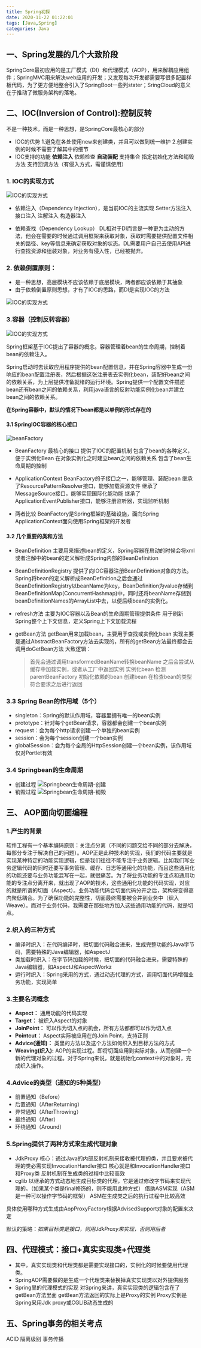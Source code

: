 ```yaml
---
title: Spring初探
date: 2020-11-22 01:22:01
tags: [Java,Spring]
categories: Java
---
```

<meta name="referrer" content="no-referrer" />

 
## 一、Spring发展的几个大致阶段

SpringCore最初应用的是工厂模式（DI）和代理模式（AOP），用来解耦应用组件；SpringMVC用来解决web应用的开发；又发现每次开发都需要写很多配置样板代码，为了更方便地整合引入了SpringBoot一些列stater；SringCloud的意义在于推动了微服务架构的落地。

## 二、IOC(Inversion of Control):控制反转

不是一种技术，而是一种思想，是SpringCore最核心的部分

- IOC的优势
    1.避免在各处使用new来创建类，并且可以做到统一维护
	2.创建实例的时候不需要了解其中的细节
- IOC支持的功能
	**依赖注入**
    依赖检查
	**自动装配**
    支持集合
    指定初始化方法和销毁方法
    支持回调方法（有侵入方式，需谨慎使用）

### 1. IOC的实现方式
![IOC的实现方式](Spring初探/ioc的实现方式.png)

- 依赖注入（Dependency Injection），是当前IOC的主流实现
    Setter方法注入
	接口注入
	注解注入
	构造器注入

- 依赖查找（Dependency Lookup）
	DL相对于DI而言是一种更为主动的方法，他会在需要的时候通过调用框架来获取对象，获取时需要提供配置文件相关的路径、key等信息来确定获取对象的状态。DL需要用户自己去使用API进行查找资源和组装对象，对业务有侵入性，已经被抛弃。


### 2. 依赖倒置原则：

- 是一种思想，高层模块不应该依赖于底层模块，两者都应该依赖于其抽象		
- 由于依赖倒置原则思想，才有了IOC的思路，而DI是实现IOC的方法

![IOC的实现方式](Spring初探/IOC.png)
		
### 3.容器（控制反转容器）

![IOC的实现方式](Spring初探/bean注册.png)

Spring框架基于IOC提出了容器的概念。容器管理着bean的生命周期，控制着bean的依赖注入。
		
Spring启动时去读取应用程序提供的bean配置信息，并在Spring容器中生成一份响应的bean配置注册表，然后根据这张注册表去实例化bean，装配好bean之间的依赖关系，为上层提供准备就绪的运行环境。Spring提供一个配置文件描述bean还有bean之间的依赖关系，利用java语言的反射功能实例化bean并建立bean之间的依赖关系。

**在Spring容器中，默认的情况下bean都是以单例的形式存在的**
	
#### 3.1 SpringIOC容器的核心接口

![beanFactory](Spring初探/beanFactory.png)

	
- BeanFactory
    最核心的接口
    提供了IOC的配置机制
    包含了bean的各种定义，便于实例化Bean
    在对象实例化之时建立bean之间的依赖关系
    包含了bean生命周期的控制

- ApplicationContext
    BeanFactory的子接口之一，能够管理、装配bean
    继承了ResourcePatternResolver接口，能够加载资源文件
    继承了MessageSource接口，能够实现国际化能功能
    继承了ApplicationEventPublisher接口，能够注册监听器，实现监听机制

- 两者比较
    BeanFactory是Spring框架的基础设施，面向Spring
    ApplicationContext面向使用Spring框架的开发者

#### 3.2 几个重要的类和方法

- BeanDefinition
    主要用来描述bean的定义，Spring容器在启动的时候会将xml或者注解中的bean的定义解析成Spring内部的BeanDefinition

- BeanDefinitionRegistry
    提供了向IOC容器注册BeanDefinition对象的方法。
    Spring将bean的定义解析成BeanDefinition之后会通过BeanDefinitionRegistry以beanName为key，BeanDefinition为value存储到BeanDefinitionMap(ConcurrentHashmap)中，同时还将beanName存储到beanDefinitionNames的ArrayList中去，以便后续bean的实例化。

- refresh方法
    主要为IOC容器以及Bean的生命周期管理提供条件
    用于刷新Spring整个上下文信息，定义Spring上下文加载流程

- getBean方法
    getBean用来加载bean，主要用于查找或实例化bean
    实现主要是通过AbstractBeanFactory方法去实现的，所有的getBean方法最终都会去调用doGetBean方法
    大致逻辑：
    >首先会通过调用transformedBeanName转换beanName
    之后会尝试从缓存中加载实例，或者从工厂中返回实例
    实例化bean
    检测parentBeanFactory
    初始化依赖的bean
    创建bean
    在检查bean的类型符合要求之后进行返回

### 3.3 Spring Bean的作用域（5个）

- singleton：Spring的默认作用域，容器里拥有唯一的bean实例
- prototype：针对每个getBean请求，容器都会创建一个bean实例
- request：会为每个http请求创建一个单独的bean实例
- session：会为每个session创建一个bean实例
- globalSession：会为每个全局的HttpSession创建一个bean实例，该作用域仅对Portlet有效

### 3.4 Springbean的生命周期

- 创建过程
![Springbean生命周期-创建](Spring初探/生命周期.png)
- 销毁过程
![Springbean生命周期-销毁](Spring初探/销毁的生命.png)

## 三、 AOP面向切面编程

### 1.产生的背景

软件工程有一个基本编码原则：关注点分离（不同的问题交给不同的部分去解决，每部分专注于解决自己的问题）。AOP正是此种技术的实现，我们的代码主要就是实现某种特定的功能实现逻辑，但是我们往往不能专注于业务逻辑。比如我们写业务逻辑代码的同时还要写事务管理、缓存、日志等通用化的功能，而且这些通用化的功能还要与业务功能混写在一起，就很痛苦。为了将业务功能的专注点和通用功能的专注点分离开来，就出现了AOP的技术，这些通用化功能的代码实现，对应的就是所谓的切面（Aspect）。业务功能代码合切面代码分开之后，架构将变得高内聚低耦合。为了确保功能的完整性，切面最终需要被合并到业务中（织入Weave）。而对于业务代码，我需要在那些地方加入这些通用功能的代码，就是切点。

### 2.织入的三种方式
			
- 编译时织入：在代码编译时，把切面代码融合进来，生成完整功能的Java字节码，需要特殊的Java编辑器，如AspectJ
- 类加载时织入：在字节码加载的时候，把切面的代码融合进来，需要特殊的Java编辑器，如AspectJ和AspectWorkz
- 运行时织入：Spring采用的方式，通过动态代理的方式，调用切面代码增强业务功能，实现简单

### 3.主要名词概念

- **Aspect：** 通用功能的代码实现
- **Target：** 被织入Aspect的对象
- **JoinPoint：** 可以作为切入点的机会，所有方法都都可以作为切入点
- **Pointcut：** Aspect实际被应用在的Join Point，支持正则
- **Advice(通知)：** 类里的方法以及这个方法如何织入到目标方法的方式
- **Weaving(织入):** AOP的实现过程。即将切面应用到实际对象，从而创建一个新的代理对象的过程。对于Spring来说，就是初始化context中的对象时，完成织入操作。

### 4.Advice的类型（通知的5种类型）

- 前置通知（Before）
- 后置通知（AfterReturning）
- 异常通知（AfterThrowing）
- 最终通知（After）
- 环绕通知（Around）

### 5.Spring提供了两种方式来生成代理对象

- JdkProxy
    核心：通过Java的内部反射机制来接收被代理的类，并且要求被代理的类必需实现InvocationHandler接口
    核心就是和InvocationHandler接口和Proxy类
    反射机制在生成类的过程中比较高效
- cglib
    以继承的方式动态地生成目标类的代理，它是通过修改字节码来实现代理的。（如果某个类是final修饰的，则不能用此种方式）
    借助ASM实现（ASM是一种可以操作字节码的框架）
    ASM在生成类之后的执行过程中比较高效

具体使用哪种方式生成由AopProxyFactory根据AdvisedSupport对象的配置来决定

默认的策略：*如果目标类是接口，则用JdkProxy来实现，否则用后者*

## 四、代理模式：接口+真实实现类+代理类

- 其中，真实实现类和代理类都是需要实现接口的，实例化的时候要使用代理类。
- SpringAOP需要做的是生成一个代理类来替换掉真实实现类以对外提供服务
- Spring里的代理模式的实现
    对Spring来讲，真实实现类的逻辑包含在了getBean方法里面
    getBean方法返回的实际上是Proxy的实例
    Proxy实例是Spring采用Jdk proxy或CGLIB动态生成的

## 五、Spring事务的相关考点

ACID
隔离级别
事务传播






